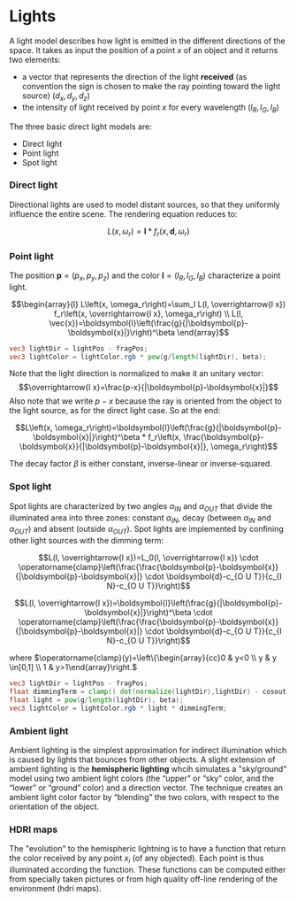 
# Lights

A light model describes how light is emitted in the different directions of the space. 
It takes as input the position of a point $x$ of an object and it returns two elements: 

- a vector that represents the direction of the light **received** (as convention the sign is chosen to make the ray pointing toward the light source) $(d_x, d_y, d_z)$
- the intensity of light received by point $x$ for every wavelength $(l_R, l_G, l_B)$

The three basic direct light models are:

- Direct light 
- Point light 
- Spot light


### Direct light 

Directional lights are used to model distant sources, so that they uniformly influence the entire scene.
The rendering equation reduces to:

$$L\left(x, \omega_r\right)=\boldsymbol{l} * f_r\left(x, \boldsymbol{d}, \omega_r\right)$$

### Point light

The position $\boldsymbol{p}=\left(p_x, p_y, p_z\right)$ and the color $\boldsymbol{l}=\left(l_R, l_G, l_B\right)$ characterize a point light.

$$\begin{array}{l}
L\left(x, \omega_r\right)=\sum_l L(l, \overrightarrow{l x}) f_r\left(x, \overrightarrow{l x}, \omega_r\right) \\
L(l, \vec{x})=\boldsymbol{l}\left(\frac{g}{|\boldsymbol{p}-\boldsymbol{x}|}\right)^\beta \end{array}$$

````glsl
vec3 lightDir = lightPos - fragPos;  
vec3 lightColor = lightColor.rgb * pow(g/length(lightDir), beta);
````

Note that the light direction is normalized to make it an unitary vector:
$$\overrightarrow{l x}=\frac{p-x}{|\boldsymbol{p}-\boldsymbol{x}|}$$
Also note that we write $p - x$ because the ray is oriented from the object to the light source, as for the direct light case.
So at the end: 

$$L\left(x, \omega_r\right)=\boldsymbol{l}\left(\frac{g}{|\boldsymbol{p}-\boldsymbol{x}|}\right)^\beta * f_r\left(x, \frac{\boldsymbol{p}-\boldsymbol{x}}{|\boldsymbol{p}-\boldsymbol{x}|}, \omega_r\right)$$

The decay factor $\beta$ is either constant, inverse-linear or inverse-squared. 


### Spot light 

Spot lights are characterized by two angles $\alpha _{IN}$ and $\alpha _{OUT}$ that divide the illuminated area into three zones: constant $\alpha _{IN}$, decay (between $\alpha _{IN}$ and $\alpha _{OUT}$) and absent (outside $\alpha _{OUT}$). 
Spot lights are implemented by confining other light sources with the dimming term: 

$$L(l, \overrightarrow{l x})=L_0(l, \overrightarrow{l x}) \cdot \operatorname{clamp}\left(\frac{\frac{\boldsymbol{p}-\boldsymbol{x}}{|\boldsymbol{p}-\boldsymbol{x}|} \cdot \boldsymbol{d}-c_{O U T}}{c_{I N}-c_{O U T}}\right)$$

$$L(l, \overrightarrow{l x})=\boldsymbol{l}\left(\frac{g}{|\boldsymbol{p}-\boldsymbol{x}|}\right)^\beta \cdot \operatorname{clamp}\left(\frac{\frac{\boldsymbol{p}-\boldsymbol{x}}{|\boldsymbol{p}-\boldsymbol{x}|} \cdot \boldsymbol{d}-c_{O U T}}{c_{I N}-c_{O U T}}\right)$$


where $\operatorname{clamp}(y)=\left\{\begin{array}{cc}0 & y<0 \\ y & y \in[0,1] \\ 1 & y>1\end{array}\right.$ 


````glsl
vec3 lightDir = lightPos - fragPos;  
float dimmingTerm = clamp(( dot(normalize(lightDir),lightDir) - cosout)/(cosin - cosout), 0.0f, 1.0f);  
float light = pow(g/length(lightDir), beta);  
vec3 lightColor = lightColor.rgb * light * dimmingTerm;
````

### Ambient light

Ambient lighting is the simplest approximation for indirect illumination which is caused by lights that bounces from other objects. A slight extension of ambient lighting is the **hemispheric lighting** whcih simulates a "sky/ground" model using two ambient light colors (the “upper” or “sky” color, and the “lower” or “ground” color) and a direction vector. The technique creates an ambient light color factor by “blending” the two colors, with respect to the orientation of the object.

### HDRI maps

The "evolution" to the hemispheric lightning is to have a function that return the color received by any point $x_i$ (of any objected). Each point is thus illuminated according the function. These functions can be computed either from specially taken pictures or from high quality off-line rendering of the environment (hdri maps). 
